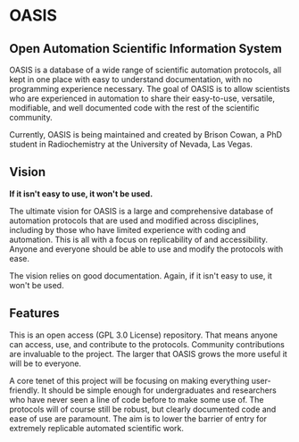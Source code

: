 # OASIS
## Open Automation Scientific Information System

OASIS is a database of a wide range of scientific automation protocols, all kept in one place with easy to understand documentation, with no programming experience necessary. The goal of OASIS is to allow scientists who are experienced in automation to share their easy-to-use, versatile, modifiable, and well documented code with the rest of the scientific community. 

Currently, OASIS is being maintained and created by Brison Cowan, a PhD student in Radiochemistry at the University of Nevada, Las Vegas.

## Vision

**If it isn't easy to use, it won't be used.**

The ultimate vision for OASIS is a large and comprehensive database of automation protocols that are used and modified across disciplines, including by those who have limited experience with coding and automation. This is all with a focus on replicability of and accessibility. Anyone and everyone should be able to use and modify the protocols with ease.

The vision relies on good documentation. Again, if it isn't easy to use, it won't be used.

## Features

This is an open access (GPL 3.0 License) repository. That means anyone can access, use, and contribute to the protocols. Community contributions are invaluable to the project. The larger that OASIS grows the more useful it will be to everyone.

A core tenet of this project will be focusing on making everything user-friendly. It should be simple enough for undergraduates and researchers who have never seen a line of code before to make some use of. The protocols will of course still be robust, but clearly documented code and ease of use are paramount. The aim is to lower the barrier of entry for extremely replicable automated scientific work.


